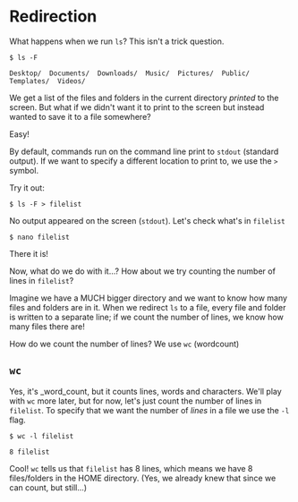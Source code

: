 # Redirection

What happens when we run `ls`? This isn't a trick question. 

```text
$ ls -F
```
```text
Desktop/  Documents/  Downloads/  Music/  Pictures/  Public/  Templates/  Videos/
```

We get a list of the files and folders in the current directory _printed_ to the
screen. But what if we didn't want it to print to the screen but instead wanted
to save it to a file somewhere?

Easy! 

By default, commands run on the command line print to `stdout` (standard
output). If we want to specify a different location to print to, we use the `>`
symbol.

Try it out:

```text
$ ls -F > filelist
```

No output appeared on the screen (`stdout`). Let's check what's in `filelist`

```text
$ nano filelist
```

There it is! 

Now, what do we do with it...? How about we try counting the number of lines in
`filelist`? 

Imagine we have a MUCH bigger directory and we want to know how many files and
folders are in it. When we redirect `ls` to a file, every file and folder is
written to a separate line; if we count the number of lines, we know how many
files there are!

How do we count the number of lines? We use `wc` (wordcount)

## `wc`

Yes, it's _word_count, but it counts lines, words and characters. We'll
play with `wc` more later, but for now, let's just count the number of lines in
`filelist`. To specify that we want the number of _lines_ in a file we use the
`-l` flag.

```text
$ wc -l filelist
```
```text
8 filelist
```

Cool! `wc` tells us that `filelist` has 8 lines, which means we have 8
files/folders in the HOME directory. (Yes, we already knew that since we can
count, but still...)


